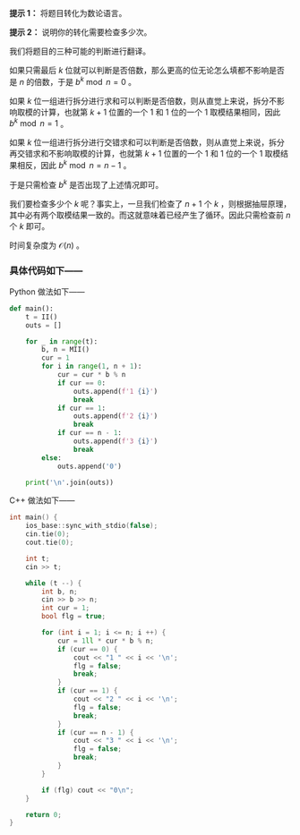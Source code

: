 **提示 1：** 将题目转化为数论语言。

**提示 2：** 说明你的转化需要检查多少次。

我们将题目的三种可能的判断进行翻译。

如果只需最后 $k$ 位就可以判断是否倍数，那么更高的位无论怎么填都不影响是否是 $n$ 的倍数，于是 $b^k\bmod n=0$ 。

如果 $k$ 位一组进行拆分进行求和可以判断是否倍数，则从直觉上来说，拆分不影响取模的计算，也就第 $k+1$ 位置的一个 $1$ 和 $1$ 位的一个 $1$ 取模结果相同，因此 $b^k\bmod n=1$ 。

如果 $k$ 位一组进行拆分进行交错求和可以判断是否倍数，则从直觉上来说，拆分再交错求和不影响取模的计算，也就第 $k+1$ 位置的一个 $1$ 和 $1$ 位的一个 $1$ 取模结果相反，因此 $b^k\bmod n=n-1$ 。

于是只需检查 $b^k$ 是否出现了上述情况即可。

我们要检查多少个 $k$ 呢？事实上，一旦我们检查了 $n+1$ 个 $k$ ，则根据抽屉原理，其中必有两个取模结果一致的。而这就意味着已经产生了循环。因此只需检查前 $n$ 个 $k$ 即可。

时间复杂度为 $\mathcal{O}(n)$ 。

### 具体代码如下——

Python 做法如下——

```Python []
def main():
    t = II()
    outs = []

    for _ in range(t):
        b, n = MII()
        cur = 1
        for i in range(1, n + 1):
            cur = cur * b % n
            if cur == 0:
                outs.append(f'1 {i}')
                break
            if cur == 1:
                outs.append(f'2 {i}')
                break
            if cur == n - 1:
                outs.append(f'3 {i}')
                break
        else:
            outs.append('0')

    print('\n'.join(outs))
```

C++ 做法如下——

```cpp []
int main() {
    ios_base::sync_with_stdio(false);
    cin.tie(0);
    cout.tie(0);

    int t;
    cin >> t;

    while (t --) {
        int b, n;
        cin >> b >> n;
        int cur = 1;
        bool flg = true;

        for (int i = 1; i <= n; i ++) {
            cur = 1ll * cur * b % n;
            if (cur == 0) {
                cout << "1 " << i << '\n';
                flg = false;
                break;
            }
            if (cur == 1) {
                cout << "2 " << i << '\n';
                flg = false;
                break;
            }
            if (cur == n - 1) {
                cout << "3 " << i << '\n';
                flg = false;
                break;
            }
        }

        if (flg) cout << "0\n";
    }

    return 0;
}
```